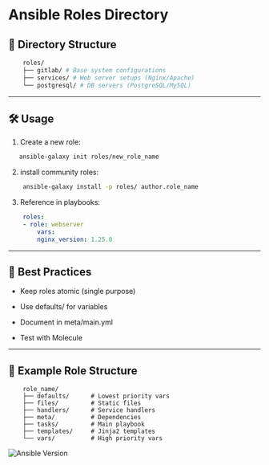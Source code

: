 # Ansible Roles Directory

## 📂 Directory Structure

```bash
    roles/
    ├── gitlab/ # Base system configurations
    ├── services/ # Web server setups (Nginx/Apache)
    └── postgresql/ # DB servers (PostgreSQL/MySQL)
```

---

## 🛠️ Usage

1. Create a new role:
```bash
   ansible-galaxy init roles/new_role_name
```

2. install community roles:

```bash
    ansible-galaxy install -p roles/ author.role_name
```

3. Reference in playbooks:

```yaml
    roles:
    - role: webserver
        vars:
        nginx_version: 1.25.0
```
---

## 🔧 Best Practices

- Keep roles atomic (single purpose)

- Use defaults/ for variables

- Document in meta/main.yml

- Test with Molecule

---

## 📜 Example Role Structure

```text
    role_name/
    ├── defaults/      # Lowest priority vars
    ├── files/         # Static files
    ├── handlers/      # Service handlers
    ├── meta/          # Dependencies
    ├── tasks/         # Main playbook
    ├── templates/     # Jinja2 templates
    └── vars/          # High priority vars
```


![Ansible Version](https://img.shields.io/badge/Ansible-roles-red?logo=ansible)